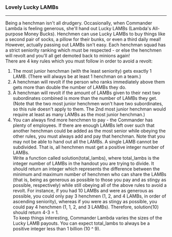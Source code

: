 ### Lovely Lucky LAMBs
***
Being a henchman isn't all drudgery. Occasionally, when Commander Lambda is feeling generous, she'll hand out Lucky LAMBs (Lambda's All-purpose Money Bucks). 
Henchmen can use Lucky LAMBs to buy things like a second pair of socks, a pillow for their bunks, or even a third daily meal!\
However, actually passing out LAMBs isn't easy. Each henchman squad has a strict seniority ranking which must be respected - or else the henchmen will 
revolt and you'll all get demoted back to minions again!\
There are 4 key rules which you must follow in order to avoid a revolt:
1. The most junior henchman (with the least seniority) gets exactly 1 LAMB.  (There will always be at least 1 henchman on a team.)
2. A henchman will revolt if the person who ranks immediately above them gets more than double the number of LAMBs they do.
3. A henchman will revolt if the amount of LAMBs given to their next two subordinates combined is more than the number of LAMBs they get.  
(Note that the two most junior henchmen won't have two subordinates, so this rule doesn't apply to them.  The 2nd most junior henchman would 
require at least as many LAMBs as the most junior henchman.)
4. You can always find more henchmen to pay - the Commander has plenty of employees.  If there are enough LAMBs left over such that another 
henchman could be added as the most senior while obeying the other rules, you must always add and pay that henchman.
Note that you may not be able to hand out all the LAMBs. A single LAMB cannot be subdivided. That is, all henchmen must get a positive integer number 
of LAMBs.\
Write a function called solution(total_lambs), where total_lambs is the integer number of LAMBs in the handout you are trying to divide. It should 
return an integer which represents the difference between the minimum and maximum number of henchmen who can share the LAMBs (that is, being as generous 
as possible to those you pay and as stingy as possible, respectively) while still obeying all of the above rules to avoid a revolt.  For instance, 
if you had 10 LAMBs and were as generous as possible, you could only pay 3 henchmen (1, 2, and 4 LAMBs, in order of ascending seniority), 
whereas if you were as stingy as possible, you could pay 4 henchmen (1, 1, 2, and 3 LAMBs). Therefore, solution(10) should return 4-3 = 1.\
To keep things interesting, Commander Lambda varies the sizes of the Lucky LAMB payouts. You can expect total_lambs to always be a positive 
integer less than 1 billion (10 ^ 9).
